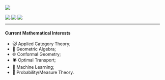 <p>
<a href="https://github.com/davibarreira/github-readme-stats">
  <img align="center" src="https://github-readme-stats.vercel.app/api?username=davibarreira" />
</a></p>

<p>
<a href="https://julialang.org/">
  <img align="center" src="https://img.shields.io/badge/Julia-9558B2?style=for-the-badge&logo=julia&logoColor=white" />
</a>
<a href="https://medium.com/coffee-in-a-klein-bottle/vim-for-julia-another-look-1dc4265bb49b">
  <img align="center" src="https://img.shields.io/badge/NeoVim-%2357A143.svg?&style=for-the-badge&logo=neovim&logoColor=white" />
</a>
<a href="https://medium.com/coffee-in-a-klein-bottle">
  <img align="center" src="https://img.shields.io/badge/Medium-12100E?style=for-the-badge&logo=medium&logoColor=white" />
</a></p>

-----

#### Current Mathematical Interests
- 🐱 Applied Category Theory;
- :triangular_ruler: Geometric Algebra;
- :globe_with_meridians: Conformal Geometry;
- 🕷️ Optimal Transport;
- 🤖 Machine Learning;
- 🎲 Probability/Measure Theory.

 
  
